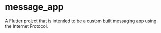 # message_app

A Flutter project that is intended to be a custom built messaging app using the Internet Protocol.
